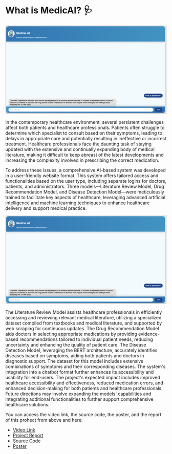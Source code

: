 # What is MedicAI? 🩺

![alt text](images/demo.png)

In the contemporary healthcare environment, several persistent challenges affect both patients and healthcare professionals. Patients often struggle to determine which specialist to consult based on their symptoms, leading to delays in appropriate care and potentially resulting in ineffective or incorrect treatment. Healthcare professionals face the daunting task of staying updated with the extensive and continually expanding body of medical literature, making it difficult to keep abreast of the latest developments and increasing the complexity involved in prescribing the correct medication.

To address these issues, a comprehensive AI-based system was developed in a user-friendly website format. This system offers tailored access and functionalities based on the user type, including separate logins for doctors, patients, and administrators. Three models—Literature Review Model, Drug Recommendation Model, and Disease Detection Model—were meticulously trained to facilitate key aspects of healthcare, leveraging advanced artificial intelligence and machine learning techniques to enhance healthcare delivery and support medical practice.

![alt text](images/demo.png)

The Literature Review Model assists healthcare professionals in efficiently accessing and reviewing relevant medical literature, utilizing a specialized dataset compiled from textbooks and medical literature, and supported by web scraping for continuous updates. The Drug Recommendation Model aids doctors in selecting appropriate medications by providing evidence-based recommendations tailored to individual patient needs, reducing uncertainty and enhancing the quality of patient care. The Disease Detection Model, leveraging the BERT architecture, accurately identifies diseases based on symptoms, aiding both patients and doctors in diagnostic support. The dataset for this model includes extensive combinations of symptoms and their corresponding diseases. The system's integration into a chatbot format further enhances its accessibility and usability for end-users. The project's expected impact includes improved healthcare accessibility and effectiveness, reduced medication errors, and enhanced decision-making for both patients and healthcare professionals. Future directions may involve expanding the models' capabilities and integrating additional functionalities to further support comprehensive healthcare solutions.

You can access the video link, the source code, the poster, and the report of this prohect from above and here:
- [Video Link](https://github.com/academicpages/academicpages.github.io)
- [Project Report](https://evrencagilci.github.io/medical.github.io//files/Final_bitirme.pdf)
- [Source Code]()
- [Poster](https://evrencagilci.github.io/medical.github.io//files/final_poster.pdf)
